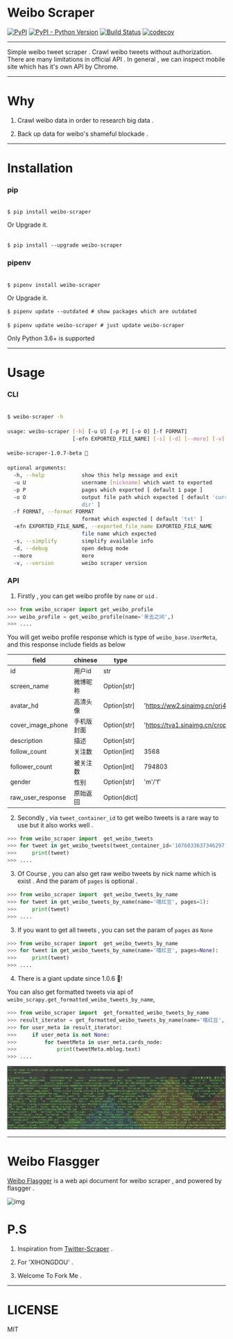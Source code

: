 # Weibo Scraper

[![PyPI](https://img.shields.io/pypi/v/weibo-scraper.svg)](https://pypi.org/project/weibo-scraper/)
[![PyPI - Python Version](https://img.shields.io/pypi/pyversions/weibo-scraper.svg)](https://docs.python.org/3/whatsnew/3.6.html)
[![Build Status](https://travis-ci.org/Xarrow/weibo-scraper.svg?branch=master)](https://travis-ci.org/Xarrow/weibo-scraper)
[![codecov](https://codecov.io/gh/Xarrow/weibo-scraper/branch/master/graph/badge.svg)](https://codecov.io/gh/Xarrow/weibo-scraper)

----

Simple weibo tweet scraper . Crawl weibo tweets without authorization.
There are many limitations in official API .
In general , we can inspect mobile site which has it's own API by Chrome.

----

# Why

1. Crawl weibo data in order to research big data .

2. Back up  data for weibo's shameful blockade . 


----
# Installation


### pip

```shell

$ pip install weibo-scraper

```

Or Upgrade it.


```shell

$ pip install --upgrade weibo-scraper

```

### pipenv

```shell

$ pipenv install weibo-scraper

```
Or Upgrade it.

```shell
$ pipenv update --outdated # show packages which are outdated

$ pipenv update weibo-scraper # just update weibo-scraper

```


Only Python 3.6+ is supported

----
# Usage

### CLI

```bash

$ weibo-scraper -h

usage: weibo-scraper [-h] [-u U] [-p P] [-o O] [-f FORMAT]
                     [-efn EXPORTED_FILE_NAME] [-s] [-d] [--more] [-v]

weibo-scraper-1.0.7-beta 🚀

optional arguments:
  -h, --help            show this help message and exit
  -u U                  username [nickname] which want to exported
  -p P                  pages which exported [ default 1 page ]
  -o O                  output file path which expected [ default 'current
                        dir' ]
  -f FORMAT, --format FORMAT
                        format which expected [ default 'txt' ]
  -efn EXPORTED_FILE_NAME, --exported_file_name EXPORTED_FILE_NAME
                        file name which expected
  -s, --simplify        simplify available info
  -d, --debug           open debug mode
  --more                more
  -v, --version         weibo scraper version

```

### API

1. Firstly , you can get weibo profile by `name` or `uid` .

```python
>>> from weibo_scraper import get_weibo_profile
>>> weibo_profile = get_weibo_profile(name='来去之间',)
>>> ....
```
You will get weibo profile response which is type of `weibo_base.UserMeta`, and this response include fields as below

field|chinese|type|sample|ext
---|---|---|---|---
id|用户id|str||
screen_name|微博昵称|Option[str]||
avatar_hd|高清头像|Option[str]|'https://ww2.sinaimg.cn/orj480/4242e8adjw8elz58g3kyvj20c80c8myg.jpg'|
cover_image_phone|手机版封面|Option[str]|'https://tva1.sinaimg.cn/crop.0.0.640.640.640/549d0121tw1egm1kjly3jj20hs0hsq4f.jpg'|
description| 描述|Option[str]||
follow_count|关注数|Option[int]|3568|
follower_count|被关注数|Option[int]|794803|
gender|性别|Option[str]|'m'/'f'|
raw_user_response|原始返回|Option[dict]||


2. Secondly , via `tweet_container_id` to get weibo tweets is a rare way to use but it also works well .

```python
>>> from weibo_scraper import  get_weibo_tweets
>>> for tweet in get_weibo_tweets(tweet_container_id='1076033637346297',pages=1):
>>>     print(tweet)
>>> ....

```

3. Of Course , you can also get raw weibo tweets by nick name which is exist . And the param of `pages` is optional .

```python
>>> from weibo_scraper import  get_weibo_tweets_by_name
>>> for tweet in get_weibo_tweets_by_name(name='嘻红豆', pages=1):
>>>     print(tweet)
>>> ....
```

3. If you want to get all tweets , you can set the param of `pages` as `None`

```python
>>> from weibo_scraper import  get_weibo_tweets_by_name
>>> for tweet in get_weibo_tweets_by_name(name='嘻红豆', pages=None):
>>>     print(tweet)
>>> ....
```

4. There is a giant update since 1.0.6 🍰!

You can also get formatted tweets via api of `weibo_scrapy.get_formatted_weibo_tweets_by_name`,

```python
>>> from weibo_scraper import  get_formatted_weibo_tweets_by_name
>>> result_iterator = get_formatted_weibo_tweets_by_name(name='嘻红豆', pages=None)
>>> for user_meta in result_iterator:
>>>     if user_meta is not None:
>>>         for tweetMeta in user_meta.cards_node:
>>>             print(tweetMeta.mblog.text)
>>> ....
```


![img](https://raw.githubusercontent.com/Xarrow/weibo-scraper/master/weibo_tweets.png)

----

# Weibo Flasgger


[Weibo Flasgger](https://github.com/Xarrow/weibo-scraper/blob/search_name/samples/weibo_flasgger/FLASGGER_README.md) is a web api document for weibo scraper , and powered by flasgger .

![img](https://raw.githubusercontent.com/rochacbruno/flasgger/master/docs/flasgger.png)

# P.S
1. Inspiration from [Twitter-Scraper](https://github.com/kennethreitz/twitter-scraper) .

2. For 'XIHONGDOU' .

3. Welcome To Fork Me .

----
# LICENSE

MIT
